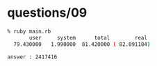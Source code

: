 # questions/09

```sh
% ruby main.rb
       user     system      total        real
  79.430000   1.990000  81.420000 ( 82.091184)

answer : 2417416
```
